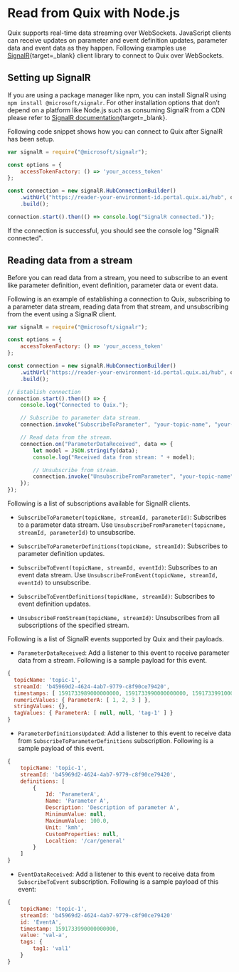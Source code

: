 # Read from Quix with Node.js

Quix supports real-time data streaming over WebSockets. JavaScript clients can receive updates on parameter and event definition updates, parameter data and event data as they happen. Following examples use [SignalR](https://docs.microsoft.com/en-us/aspnet/core/signalr/introduction?view=aspnetcore-3.1){target=_blank} client library to connect to Quix over WebSockets.

## Setting up SignalR

If you are using a package manager like npm, you can install SignalR using `npm install @microsoft/signalr`. For other installation options that don’t depend on a platform like Node.js such as consuming SignalR from a CDN please refer to [SignalR documentation](https://docs.microsoft.com/en-us/aspnet/core/signalr/javascript-client?view=aspnetcore-3.1){target=_blank}.

Following code snippet shows how you can connect to Quix after SignalR has been setup.

```javascript
var signalR = require("@microsoft/signalr");

const options = {
    accessTokenFactory: () => 'your_access_token'
};

const connection = new signalR.HubConnectionBuilder()
    .withUrl("https://reader-your-environment-id.portal.quix.ai/hub", options)
    .build();

connection.start().then(() => console.log("SignalR connected."));
```

If the connection is successful, you should see the console log "SignalR connected".

## Reading data from a stream

Before you can read data from a stream, you need to subscribe to an event like parameter definition, event definition, parameter data or event data.

Following is an example of establishing a connection to Quix, subscribing to a parameter data stream, reading data from that stream, and unsubscribing from the event using a SignalR client.

```javascript
var signalR = require("@microsoft/signalr");

const options = {
    accessTokenFactory: () => 'your_access_token'
};

const connection = new signalR.HubConnectionBuilder()
    .withUrl("https://reader-your-environment-id.portal.quix.ai/hub", options)
    .build();

// Establish connection
connection.start().then(() => {
    console.log("Connected to Quix.");

    // Subscribe to parameter data stream.
    connection.invoke("SubscribeToParameter", "your-topic-name", "your-stream-id", "your-parameter-id");

    // Read data from the stream.
    connection.on("ParameterDataReceived", data => {
        let model = JSON.stringify(data);
        console.log("Received data from stream: " + model);

        // Unsubscribe from stream.
        connection.invoke("UnsubscribeFromParameter", "your-topic-name", "your-stream-id", "your-parameter-id");
    });
});
```

Following is a list of subscriptions available for SignalR clients.

  - `SubscribeToParameter(topicName, streamId, parameterId)`: Subscribes
    to a parameter data stream. Use `UnsubscribeFromParameter(topicname,
    streamId, parameterId)` to unsubscribe.

  - `SubscribeToParameterDefinitions(topicName, streamId)`: Subscribes
    to parameter definition updates.

  - `SubscribeToEvent(topicName, streamId, eventId)`: Subscribes to an
    event data stream. Use `UnsubscribeFromEvent(topicName, streamId,
    eventId)` to unsubscribe.

  - `SubscribeToEventDefinitions(topicName, streamId)`: Subscribes to
    event definition updates.

  - `UnsubscribeFromStream(topicName, streamId)`: Unsubscribes from all
    subscriptions of the specified stream.

Following is a list of SignalR events supported by Quix and their payloads.

  - `ParameterDataReceived`: Add a listener to this event to receive
    parameter data from a stream. Following is a sample payload for this
    event.

```javascript
{
  topicName: 'topic-1',
  streamId: 'b45969d2-4624-4ab7-9779-c8f90ce79420',
  timestamps: [ 1591733989000000000, 1591733990000000000, 1591733991000000000 ],
  numericValues: { ParameterA: [ 1, 2, 3 ] },
  stringValues: {},
  tagValues: { ParameterA: [ null, null, 'tag-1' ] }
}
```

  - `ParameterDefinitionsUpdated`: Add a listener to this event to
    receive data from `SubscribeToParameterDefinitions` subscription.
    Following is a sample payload of this event.

```javascript
{
    topicName: 'topic-1',
    streamId: 'b45969d2-4624-4ab7-9779-c8f90ce79420',
    definitions: [
        {
            Id: 'ParameterA',
            Name: 'Parameter A',
            Description: 'Description of parameter A',
            MinimumValue: null,
            MaximumValue: 100.0,
            Unit: 'kmh',
            CustomProperties: null,
            Localtion: '/car/general'
        }
    ]
}
```

  - `EventDataReceived`: Add a listener to this event to receive data from `SubscribeToEvent` subscription. Following is a sample payload of this event:

```javascript
{
    topicName: 'topic-1',
    streamId: 'b45969d2-4624-4ab7-9779-c8f90ce79420'
    id: 'EventA',
    timestamp: 1591733990000000000,
    value: 'val-a',
    tags: {
        tag1: 'val1'
    }
}
```
